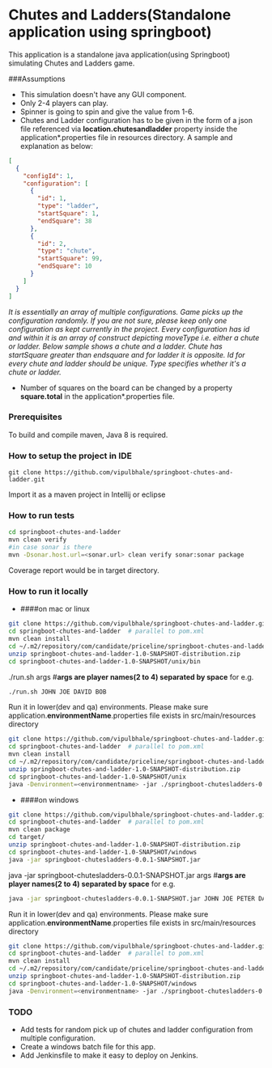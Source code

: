 # Chutes and Ladders(Standalone application using springboot)
This application is a standalone java application(using Springboot) simulating Chutes and Ladders game.


###Assumptions
- This simulation doesn't have any GUI component.
- Only 2-4 players can play.
- Spinner is going to spin and give the value from 1-6.
- Chutes and Ladder configuration has to be given in the form of a json file referenced via **location.chutesandladder** property inside the application*.properties file in resources directory. 
A sample and explanation as below: 
```json
[
  {
    "configId": 1,
    "configuration": [
      {
        "id": 1,
        "type": "ladder",
        "startSquare": 1,
        "endSquare": 38
      },
      {
        "id": 2,
        "type": "chute",
        "startSquare": 99,
        "endSquare": 10
      }
    ]
  }
]
``` 
   *_It is essentially an array of multiple configurations. Game picks up the configuration randomly. If you are not sure, please keep only one configuration as kept currently in the project.
    Every configuration has id and within it is an array of construct depicting moveType i.e. either a chute or ladder. Below sample shows a chute and a ladder. Chute has startSquare greater than endsquare and for ladder it is opposite. Id for every chute and ladder should be unique. Type specifies whether it's a chute or ladder._*

-  Number of squares on the board can be changed by a property **square.total** in the application*.properties file. 
### Prerequisites
To build and compile maven, Java 8 is required.

### How to setup the project in IDE
``` git
git clone https://github.com/vipulbhale/springboot-chutes-and-ladder.git
```
 Import it as a maven project in Intellij or eclipse
 
### How to run tests
```bash
cd springboot-chutes-and-ladder
mvn clean verify
#in case sonar is there
mvn -Dsonar.host.url=<sonar.url> clean verify sonar:sonar package
```
Coverage report would be in target directory.

### How to run it locally
- ####on mac or linux 
```bash
git clone https://github.com/vipulbhale/springboot-chutes-and-ladder.git
cd springboot-chutes-and-ladder  # parallel to pom.xml
mvn clean install
cd ~/.m2/repository/com/candidate/priceline/springboot-chutes-and-ladder/1.0-SNAPSHOT/
unzip springboot-chutes-and-ladder-1.0-SNAPSHOT-distribution.zip
cd springboot-chutes-and-ladder-1.0-SNAPSHOT/unix/bin
```
./run.sh args #**args are player names(2 to 4) separated by space** for e.g.

```bash
./run.sh JOHN JOE DAVID BOB
```
Run it in lower(dev and qa) environments. Please make sure application.**environmentName**.properties file exists in src/main/resources directory
```bash
git clone https://github.com/vipulbhale/springboot-chutes-and-ladder.git
cd springboot-chutes-and-ladder  # parallel to pom.xml
mvn clean install
cd ~/.m2/repository/com/candidate/priceline/springboot-chutes-and-ladder/1.0-SNAPSHOT/
unzip springboot-chutes-and-ladder-1.0-SNAPSHOT-distribution.zip
cd springboot-chutes-and-ladder-1.0-SNAPSHOT/unix
java -Denvironment=<environmentname> -jar ./springboot-chutesladders-0.0.1-SNAPSHOT.jar JOHN JOE PETER DAVID
```

- ####on windows 
```bash
git clone https://github.com/vipulbhale/springboot-chutes-and-ladder.git
cd springboot-chutes-and-ladder  # parallel to pom.xml
mvn clean package
cd target/
unzip springboot-chutes-and-ladder-1.0-SNAPSHOT-distribution.zip
cd springboot-chutes-and-ladder-1.0-SNAPSHOT/windows
java -jar springboot-chutesladders-0.0.1-SNAPSHOT.jar 
```
java -jar springboot-chutesladders-0.0.1-SNAPSHOT.jar args #**args are player names(2 to 4) separated by space** for e.g.

```bash
java -jar springboot-chutesladders-0.0.1-SNAPSHOT.jar JOHN JOE PETER DAVID
```

Run it in lower(dev and qa) environments. Please make sure application.**environmentName**.properties file exists in src/main/resources directory
```bash
git clone https://github.com/vipulbhale/springboot-chutes-and-ladder.git
cd springboot-chutes-and-ladder  # parallel to pom.xml
mvn clean install
cd ~/.m2/repository/com/candidate/priceline/springboot-chutes-and-ladder/1.0-SNAPSHOT/
unzip springboot-chutes-and-ladder-1.0-SNAPSHOT-distribution.zip
cd springboot-chutes-and-ladder-1.0-SNAPSHOT/windows
java -Denvironment=<environmentname> -jar ./springboot-chutesladders-0.0.1-SNAPSHOT.jar JOHN JOE PETER DAVID
```
### TODO
- Add tests for random pick up of chutes and ladder configuration from multiple configuration.
- Create a windows batch file for this app.
- Add Jenkinsfile to make it easy to deploy on Jenkins.
